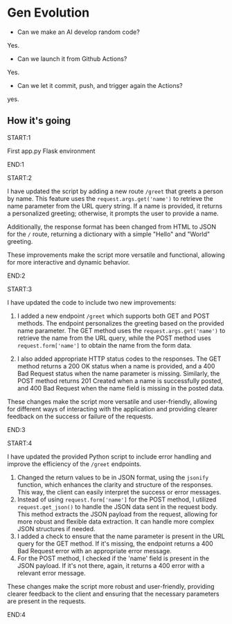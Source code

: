 # Gen Evolution

- Can we make an AI develop random code?

Yes.

- Can we launch it from Github Actions?

Yes.

- Can we let it commit, push, and trigger again the Actions?

yes.

## How it's going

START:1

First app.py Flask environment

END:1


START:2

I have updated the script by adding a new route `/greet` that greets a person by name. This feature uses the `request.args.get('name')` to retrieve the name parameter from the URL query string. If a name is provided, it returns a personalized greeting; otherwise, it prompts the user to provide a name. 

Additionally, the response format has been changed from HTML to JSON for the `/` route, returning a dictionary with a simple "Hello" and "World" greeting. 

These improvements make the script more versatile and functional, allowing for more interactive and dynamic behavior.

END:2

START:3

I have updated the code to include two new improvements:

1. I added a new endpoint `/greet` which supports both GET and POST methods. The endpoint personalizes the greeting based on the provided name parameter. The GET method uses the `request.args.get('name')` to retrieve the name from the URL query, while the POST method uses `request.form['name']` to obtain the name from the form data.

2. I also added appropriate HTTP status codes to the responses. The GET method returns a 200 OK status when a name is provided, and a 400 Bad Request status when the name parameter is missing. Similarly, the POST method returns 201 Created when a name is successfully posted, and 400 Bad Request when the name field is missing in the posted data.

These changes make the script more versatile and user-friendly, allowing for different ways of interacting with the application and providing clearer feedback on the success or failure of the requests.

END:3

START:4

I have updated the provided Python script to include error handling and improve the efficiency of the `/greet` endpoints. 

1. Changed the return values to be in JSON format, using the `jsonify` function, which enhances the clarity and structure of the responses. This way, the client can easily interpret the success or error messages. 
2. Instead of using `request.form['name']` for the POST method, I utilized `request.get_json()` to handle the JSON data sent in the request body. This method extracts the JSON payload from the request, allowing for more robust and flexible data extraction. It can handle more complex JSON structures if needed. 
3. I added a check to ensure that the name parameter is present in the URL query for the GET method. If it's missing, the endpoint returns a 400 Bad Request error with an appropriate error message. 
4. For the POST method, I checked if the 'name' field is present in the JSON payload. If it's not there, again, it returns a 400 error with a relevant error message. 

These changes make the script more robust and user-friendly, providing clearer feedback to the client and ensuring that the necessary parameters are present in the requests.

END:4